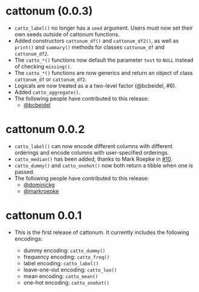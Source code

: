 # cattonum (0.0.3)

* `catto_label()` no longer has a `seed` argument.  Users must now set their own seeds outside of cattonum functions.
* Added constructors `cattonum_df()` and `cattonum_df2()`, as well as `print()` and `summary()` methods for classes `cattonum_df` and `cattonum_df2`.
* The `catto_*()` functions now default the parameter `test` to `NULL` instead of checking `missing()`.
* The `catto_*()` functions are now generics and return an object of class `cattonum_df` or `cattonum_df2`.
* Logicals are now treated as a a two-level factor (@bcbeidel, #6).
* Added `catto_aggregate()`.
* The following people have contributed to this release:
    * [@bcbeidel](https://github.com/bcbeidel)

# cattonum 0.0.2

* `catto_label()` can now encode different columns with different orderings and encode columns with user-specified orderings.
* `catto_median()` has been added, thanks to Mark Roepke in [#10](https://github.com/bfgray3/cattonum/pull/10).
* `catto_dummy()` and `catto_onehot()` now both return a tibble when one is passed.
* The following people have contributed to this release:
    * [@dominickg](https://github.com/dominickg)
    * [@markroepke](https://github.com/markroepke)

# cattonum 0.0.1

* This is the first release of cattonum.  It currently includes the following encodings:

  * dummy encoding: `catto_dummy()`
  * frequency encoding: `catto_freq()`
  * label encoding: `catto_label()`
  * leave-one-out encoding: `catto_loo()`
  * mean encoding: `catto_mean()`
  * one-hot encoding: `catto_onehot()`

